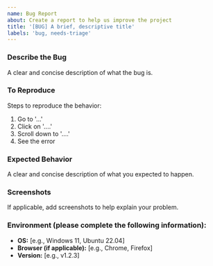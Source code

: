```yaml
---
name: Bug Report
about: Create a report to help us improve the project
title: '[BUG] A brief, descriptive title'
labels: 'bug, needs-triage'
---
```


### Describe the Bug
A clear and concise description of what the bug is.

### To Reproduce
Steps to reproduce the behavior:
1. Go to '...'
2. Click on '....'
3. Scroll down to '....'
4. See the error

### Expected Behavior
A clear and concise description of what you expected to happen.

### Screenshots
If applicable, add screenshots to help explain your problem.

### Environment (please complete the following information):
- **OS:** [e.g., Windows 11, Ubuntu 22.04]
- **Browser (if applicable):** [e.g., Chrome, Firefox]
- **Version:** [e.g., v1.2.3]